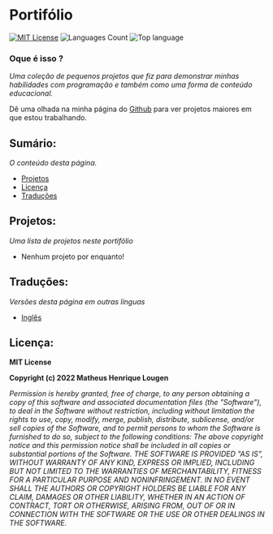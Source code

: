 # Portifólio

[![MIT License](https://img.shields.io/badge/License-MIT-green.svg)](https://choosealicense.com/licenses/mit/)
![Languages Count](https://img.shields.io/github/languages/count/theSystemFall/portfolio)
![Top language](https://img.shields.io/github/languages/top/theSystemFall/portfolio)

### Oque é isso ?
*Uma coleção de pequenos projetos que fiz para demonstrar minhas habilidades com programação e também como uma forma de conteúdo educacional.*

Dê uma olhada na minha página do [Github](https://github.com/theSystemFall) para ver projetos maiores em que estou trabalhando.

## Sumário:
*O conteúdo desta página.*
- [Projetos](##projetos)
- [Licença](##licença)
- [Traduções](##traduções)

## Projetos:
*Uma lista de projetos neste portifólio*
- Nenhum projeto por enquanto!

## Traduções:
*Versões desta página em outras línguas*
- [Inglês](https://github.com/theSystemFall/portfolio/blob/main/README.md)

## Licença:

**MIT License**

**Copyright (c) 2022 Matheus Henrique Lougen**

*Permission is hereby granted, free of charge, to any person obtaining a copy of this software and associated documentation files (the "Software"), to deal in the Software without restriction, including without limitation the rights to use, copy, modify, merge, publish, distribute, sublicense, and/or sell copies of the Software, and to permit persons to whom the Software is furnished to do so, subject to the following conditions: The above copyright notice and this permission notice shall be included in all copies or substantial portions of the Software. THE SOFTWARE IS PROVIDED "AS IS", WITHOUT WARRANTY OF ANY KIND, EXPRESS OR IMPLIED, INCLUDING BUT NOT LIMITED TO THE WARRANTIES OF MERCHANTABILITY, FITNESS FOR A PARTICULAR PURPOSE AND NONINFRINGEMENT. IN NO EVENT SHALL THE AUTHORS OR COPYRIGHT HOLDERS BE LIABLE FOR ANY CLAIM, DAMAGES OR OTHER LIABILITY, WHETHER IN AN ACTION OF CONTRACT, TORT OR OTHERWISE, ARISING FROM, OUT OF OR IN CONNECTION WITH THE SOFTWARE OR THE USE OR OTHER DEALINGS IN THE SOFTWARE.*
